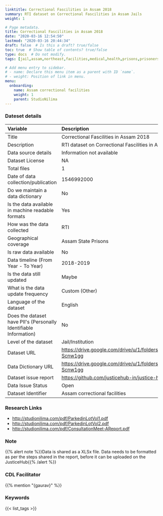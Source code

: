 ```yaml
---
linktitle: Correctional Fascilities in Assam 2018
summary: RTI dataset on Correctional Fascilities in Assam Jails
weight: 1

# Page metadata.
title: Correctional Fascilities in Assam 2018
date: "2020-03-16 12:54:50"
lastmod: "2020-03-16 20:44:34"
draft: false  # Is this a draft? true/false
toc: true  # Show table of contents? true/false
type: docs  # Do not modify.
tags: [jail,assam,northeast,facilities,medical,health,prisons,prisoners]

# Add menu entry to sidebar.
# - name: Declare this menu item as a parent with ID `name`.
# - weight: Position of link in menu.
menu:
  onboarding:
    name: Assam correctional facilities
    weight: 1
    parent: StudioNilima
---
```

### Dateset details
|Variable                                                          |Description                                                                  |
|:-----------------------------------------------------------------|:----------------------------------------------------------------------------|
|Title                                                             |Correctional Fascilities in Assam 2018                                       |
|Description                                                       |RTI dataset on Correctional Fascilities in Assam Jails                       |
|Data source details                                               |Information not available                                                    |
|Dataset License                                                   |NA                                                                           |
|Total files                                                       |1                                                                            |
|Date of data collection/publication                               |1546992000                                                                   |
|Do we maintain a data dictionary                                  |No                                                                           |
|Is the data available in machine readable formats                 |Yes                                                                          |
|How was the data collected                                        |RTI                                                                          |
|Geographical coverage                                             |Assam State Prisons                                                          |
|Is raw data available                                             |No                                                                           |
|Data timeline (From Year - To Year)                               |2018-2019                                                                    |
|Is the data still updated                                         |Maybe                                                                        |
|What is the data update frequency                                 |Custom (Other)                                                               |
|Language of the dataset                                           |English                                                                      |
|Does the dataset have PII's (Personally Identifiable Information) |No                                                                           |
|Level of the dataset                                              |Jail/Institution                                                             |
|Dataset URL                                                       |https://drive.google.com/drive/u/1/folders/10y0NkbQRHqoxnqaGh7OVvaWA-Scnw1gg |
|Data Dictionary URL                                               |https://drive.google.com/drive/u/1/folders/10y0NkbQRHqoxnqaGh7OVvaWA-Scnw1gg |
|Dataset issue report                                              |https://github.com/justicehub-in/justice-hub-docs/issues/16                  |
|Data Issue Status                                                 |Open                                                                         |
|Dataset Identifier                                                |Assam correctional facilities                                                |
### Research Links
* http://studionilima.com/pdf/ParkedinLotVol1.pdf
* http://studionilima.com/pdf/ParkedinLotVol2.pdf
* http://studionilima.com/pdf/ConsultationMeet-AReport.pdf
### Note
{{% alert note %}}Data is shared as a XLSx file. Data needs to be formatted as per the steps shared in the report, before it can be uploaded on the JusticeHub{{% /alert %}}
### CDL Facilitator
{{% mention "{gaurav}" %}}
### Keywords
{{< list_tags >}}
